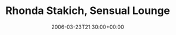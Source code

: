 ---
templateKey: event
guid: 08933277-6eab-11ea-99c5-002590d1d1b0
date: 2006-03-23T21:30:00+00:00
eventTime: '9:30pm'
title: Rhonda Stakich, Sensual Lounge
artist: Rhonda Stakich
city: Toronto
venue: Sensual Lounge
group: Tim Shia
guests: Gord Mowat
---